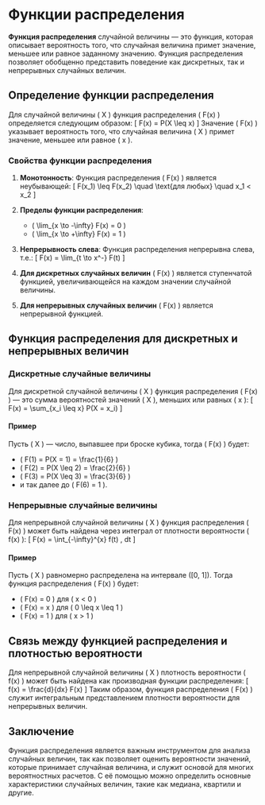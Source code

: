 # Функции распределения

**Функция распределения** случайной величины — это функция, которая описывает вероятность того, что случайная величина примет значение, меньшее или равное заданному значению. Функция распределения позволяет обобщенно представить поведение как дискретных, так и непрерывных случайных величин.

## Определение функции распределения

Для случайной величины \( X \) функция распределения \( F(x) \) определяется следующим образом:
\[
F(x) = P(X \leq x)
\]
Значение \( F(x) \) указывает вероятность того, что случайная величина \( X \) примет значение, меньшее или равное \( x \).

### Свойства функции распределения

1. **Монотонность**: Функция распределения \( F(x) \) является неубывающей:
   \[
   F(x_1) \leq F(x_2) \quad \text{для любых} \quad x_1 < x_2
   \]

2. **Пределы функции распределения**:
   - \( \lim_{x \to -\infty} F(x) = 0 \)
   - \( \lim_{x \to +\infty} F(x) = 1 \)

3. **Непрерывность слева**: Функция распределения непрерывна слева, т.е.:
   \[
   F(x) = \lim_{t \to x^-} F(t)
   \]

4. **Для дискретных случайных величин** \( F(x) \) является ступенчатой функцией, увеличивающейся на каждом значении случайной величины.

5. **Для непрерывных случайных величин** \( F(x) \) является непрерывной функцией.

## Функция распределения для дискретных и непрерывных величин

### Дискретные случайные величины

Для дискретной случайной величины \( X \) функция распределения \( F(x) \) — это сумма вероятностей значений \( X \), меньших или равных \( x \):
\[
F(x) = \sum_{x_i \leq x} P(X = x_i)
\]

#### Пример
Пусть \( X \) — число, выпавшее при броске кубика, тогда \( F(x) \) будет:
- \( F(1) = P(X = 1) = \frac{1}{6} \)
- \( F(2) = P(X \leq 2) = \frac{2}{6} \)
- \( F(3) = P(X \leq 3) = \frac{3}{6} \)
- и так далее до \( F(6) = 1 \).

### Непрерывные случайные величины

Для непрерывной случайной величины \( X \) функция распределения \( F(x) \) может быть найдена через интеграл от плотности вероятности \( f(x) \):
\[
F(x) = \int_{-\infty}^{x} f(t) \, dt
\]

#### Пример
Пусть \( X \) равномерно распределена на интервале \([0, 1]\). Тогда функция распределения \( F(x) \) будет:
- \( F(x) = 0 \) для \( x < 0 \)
- \( F(x) = x \) для \( 0 \leq x \leq 1 \)
- \( F(x) = 1 \) для \( x > 1 \)

## Связь между функцией распределения и плотностью вероятности

Для непрерывной случайной величины \( X \) плотность вероятности \( f(x) \) может быть найдена как производная функции распределения:
\[
f(x) = \frac{d}{dx} F(x)
\]
Таким образом, функция распределения \( F(x) \) служит интегральным представлением плотности вероятности для непрерывных величин.

## Заключение

Функция распределения является важным инструментом для анализа случайных величин, так как позволяет оценить вероятности значений, которые принимает случайная величина, и служит основой для многих вероятностных расчетов. С её помощью можно определить основные характеристики случайных величин, такие как медиана, квартили и другие.
